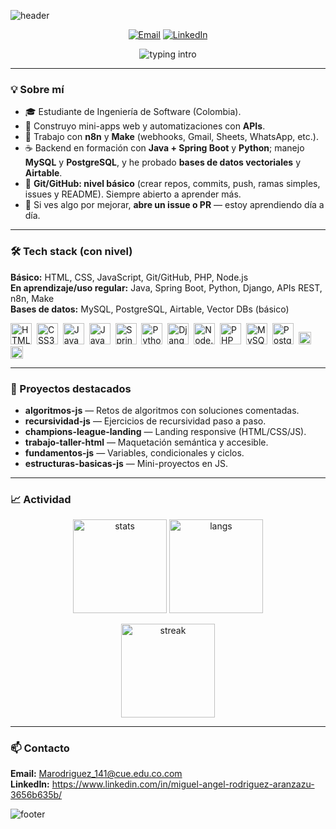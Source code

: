 <!-- Cabecera animada -->
![header](https://capsule-render.vercel.app/api?type=waving&height=180&color=0:1e3a8a,100:22d3ee&text=Miguel%20Rodr%C3%ADguez&fontSize=44&fontColor=ffffff&fontAlignY=34)

<p align="center">
  <a href="mailto:Marodriguez_141@cue.edu.co.com"><img alt="Email" src="https://img.shields.io/badge/Email-Contactar-1e3a8a?style=for-the-badge&logo=gmail&logoColor=white"></a>
  <a href="https://www.linkedin.com/in/miguel-angel-rodriguez-aranzazu-3656b635b/"><img alt="LinkedIn" src="https://img.shields.io/badge/LinkedIn-Perfil-2563eb?style=for-the-badge&logo=linkedin&logoColor=white"></a>
</p>

<p align="center">
  <img src="https://readme-typing-svg.demolab.com?font=Inter&pause=1400&duration=2500&color=22D3EE&center=true&vCenter=true&multiline=true&width=900&height=90&lines=Estudiante+de+Ingenier%C3%ADa+de+Software;HTML%2FCSS%20%E2%80%A2%20JavaScript%20%E2%80%A2%20Java%2FSpring%20Boot%20%E2%80%A2%20Python;Django%20%E2%80%A2%20APIs%20REST%20%E2%80%A2%20n8n%20%26%20Make%20%E2%80%A2%20MySQL%2FPostgreSQL" alt="typing intro">
</p>

---

### 💡 Sobre mí
- 🎓 Estudiante de Ingeniería de Software (Colombia).
- 🧩 Construyo mini-apps web y automatizaciones con **APIs**.
- 🤖 Trabajo con **n8n** y **Make** (webhooks, Gmail, Sheets, WhatsApp, etc.).
- ☕ Backend en formación con **Java + Spring Boot** y **Python**; manejo **MySQL** y **PostgreSQL**, y he probado **bases de datos vectoriales** y **Airtable**.
- 🧰 **Git/GitHub: nivel básico** (crear repos, commits, push, ramas simples, issues y README). Siempre abierto a aprender más.
- 🙌 Si ves algo por mejorar, **abre un issue o PR** — estoy aprendiendo día a día.

---

### 🛠️ Tech stack (con nivel)
**Básico:** HTML, CSS, JavaScript, Git/GitHub, PHP, Node.js  
**En aprendizaje/uso regular:** Java, Spring Boot, Python, Django, APIs REST, n8n, Make  
**Bases de datos:** MySQL, PostgreSQL, Airtable, Vector DBs (básico)

<p align="left">
  <img src="https://cdn.jsdelivr.net/gh/devicons/devicon/icons/html5/html5-original.svg" height="34" title="HTML5"/>&nbsp;
  <img src="https://cdn.jsdelivr.net/gh/devicons/devicon/icons/css3/css3-original.svg" height="34" title="CSS3"/>&nbsp;
  <img src="https://cdn.jsdelivr.net/gh/devicons/devicon/icons/javascript/javascript-original.svg" height="34" title="JavaScript"/>&nbsp;
  <img src="https://cdn.jsdelivr.net/gh/devicons/devicon/icons/java/java-original.svg" height="34" title="Java"/>&nbsp;
  <img src="https://cdn.jsdelivr.net/gh/devicons/devicon/icons/spring/spring-original.svg" height="34" title="Spring Boot"/>&nbsp;
  <img src="https://cdn.jsdelivr.net/gh/devicons/devicon/icons/python/python-original.svg" height="34" title="Python"/>&nbsp;
  <img src="https://cdn.jsdelivr.net/gh/devicons/devicon/icons/django/django-plain.svg" height="34" title="Django"/>&nbsp;
  <img src="https://cdn.jsdelivr.net/gh/devicons/devicon/icons/nodejs/nodejs-original.svg" height="34" title="Node.js"/>&nbsp;
  <img src="https://cdn.jsdelivr.net/gh/devicons/devicon/icons/php/php-original.svg" height="34" title="PHP (básico)"/>&nbsp;
  <img src="https://cdn.jsdelivr.net/gh/devicons/devicon/icons/mysql/mysql-original.svg" height="34" title="MySQL"/>&nbsp;
  <img src="https://cdn.jsdelivr.net/gh/devicons/devicon/icons/postgresql/postgresql-original.svg" height="34" title="PostgreSQL"/>&nbsp;
  <img src="https://img.shields.io/badge/Airtable-Databases-18b6f6?style=flat&logo=airtable&logoColor=white" height="20" title="Airtable"/>&nbsp;
  <img src="https://img.shields.io/badge/Vector%20DB-B%C3%A1sico-0ea5e9?style=flat" height="20" title="Vector DB"/>
</p>

---

### 📌 Proyectos destacados
- **algoritmos-js** — Retos de algoritmos con soluciones comentadas.
- **recursividad-js** — Ejercicios de recursividad paso a paso.
- **champions-league-landing** — Landing responsive (HTML/CSS/JS).
- **trabajo-taller-html** — Maquetación semántica y accesible.
- **fundamentos-js** — Variables, condicionales y ciclos.
- **estructuras-basicas-js** — Mini-proyectos en JS.

---

### 📈 Actividad
<p align="center">
  <img src="https://github-readme-stats.vercel.app/api?username=miguel2607&show_icons=true&theme=tokyonight&hide_border=true" height="150" alt="stats"/>
  <img src="https://github-readme-stats.vercel.app/api/top-langs/?username=miguel2607&layout=compact&theme=tokyonight&hide_border=true" height="150" alt="langs"/>
</p>
<p align="center">
  <img src="https://streak-stats.demolab.com?user=miguel2607&theme=tokyonight&hide_border=true" height="150" alt="streak"/>
</p>

---

### 📫 Contacto
**Email:** Marodriguez_141@cue.edu.co.com  
**LinkedIn:** https://www.linkedin.com/in/miguel-angel-rodriguez-aranzazu-3656b635b/

<!-- Pie de página animado -->
![footer](https://capsule-render.vercel.app/api?type=waving&height=120&section=footer&color=0:1e3a8a,100:22d3ee)
